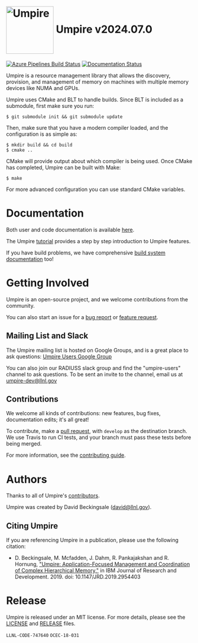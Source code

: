 # <img src="https://cdn.rawgit.com/LLNL/Umpire/develop/share/umpire/logo/umpire-logo.png" width="128" valign="middle" alt="Umpire"/>  Umpire v2024.07.0

[![Azure Pipelines Build Status](https://dev.azure.com/davidbeckingsale/Umpire/_apis/build/status/LLNL.Umpire?branchName=develop)](https://dev.azure.com/davidbeckingsale/Umpire/_build/latest?definitionId=1&branchName=develop)
[![Documentation Status](https://readthedocs.org/projects/umpire/badge/?version=develop)](https://umpire.readthedocs.io/en/develop/?badge=develop)

Umpire is a resource management library that allows the discovery, provision,
and management of memory on machines with multiple memory devices like NUMA and GPUs.

Umpire uses CMake and BLT to handle builds. Since BLT is included as a
submodule, first make sure you run:

    $ git submodule init && git submodule update

Then, make sure that you have a modern compiler loaded, and the configuration is as
simple as:

    $ mkdir build && cd build
    $ cmake ..

CMake will provide output about which compiler is being used. Once CMake has
completed, Umpire can be built with Make:

    $ make

For more advanced configuration you can use standard CMake variables.

# Documentation

Both user and code documentation is available [here](http://umpire.readthedocs.io/).

The Umpire [tutorial](https://umpire.readthedocs.io/en/develop/sphinx/tutorial.html) provides a step by step introduction to Umpire features.

If you have build problems, we have comprehensive [build system documentation](https://umpire.readthedocs.io/en/develop/sphinx/advanced_configuration.html) too!

# Getting Involved

Umpire is an open-source project, and we welcome contributions from the community.

You can also start an issue for a [bug report](https://github.com/LLNL/Umpire/issues/new?assignees=&labels=&projects=&template=bug_report.md) or [feature request](https://github.com/LLNL/Umpire/issues/new?assignees=&labels=&projects=&template=feature_request.md).

## Mailing List and Slack

The Umpire mailing list is hosted on Google Groups, and is a great place to ask questions:
[Umpire Users Google Group](https://groups.google.com/forum/#!forum/umpire-users)

You can also join our RADIUSS slack group and find the "umpire-users" channel to ask questions.
To be sent an invite to the channel, email us at [umpire-dev@llnl.gov](mailto:umpire-dev@llnl.gov)

## Contributions

We welcome all kinds of contributions: new features, bug fixes, documentation edits; it's all great!

To contribute, make a [pull request](https://github.com/LLNL/Umpire/compare), with `develop` as the destination branch.
We use Travis to run CI tests, and your branch must pass these tests before being merged.

For more information, see the [contributing guide](https://github.com/LLNL/Umpire/blob/develop/CONTRIBUTING.md).

# Authors

Thanks to all of Umpire's
[contributors](https://github.com/LLNL/Umpire/graphs/contributors).

Umpire was created by David Beckingsale (david@llnl.gov).

## Citing Umpire

If you are referencing Umpire in a publication, please use the following citation:

- D. Beckingsale, M. Mcfadden, J. Dahm, R. Pankajakshan and R. Hornung, ["Umpire: Application-Focused Management and Coordination of Complex Hierarchical Memory,"](https://ieeexplore.ieee.org/document/8907404) in IBM Journal of Research and Development. 2019. doi: 10.1147/JRD.2019.2954403

# Release

Umpire is released under an MIT license. For more details, please see the
[LICENSE](./LICENSE) and [RELEASE](./RELEASE) files.

`LLNL-CODE-747640`
`OCEC-18-031`
